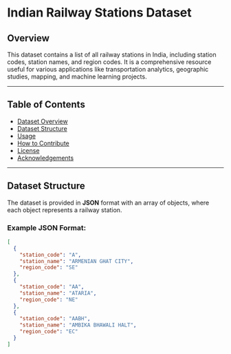 # Indian Railway Stations Dataset

## Overview

This dataset contains a list of all railway stations in India, including station codes, station names, and region codes. It is a comprehensive resource useful for various applications like transportation analytics, geographic studies, mapping, and machine learning projects.

---

## Table of Contents

- [Dataset Overview](#overview)
- [Dataset Structure](#dataset-structure)
- [Usage](#usage)
- [How to Contribute](#how-to-contribute)
- [License](#license)
- [Acknowledgements](#acknowledgements)

---

## Dataset Structure

The dataset is provided in **JSON** format with an array of objects, where each object represents a railway station.

### Example JSON Format:

```json
[
  {
    "station_code": "A",
    "station_name": "ARMENIAN GHAT CITY",
    "region_code": "SE"
  },
  {
    "station_code": "AA",
    "station_name": "ATARIA",
    "region_code": "NE"
  },
  {
    "station_code": "AABH",
    "station_name": "AMBIKA BHAWALI HALT",
    "region_code": "EC"
  }
]
